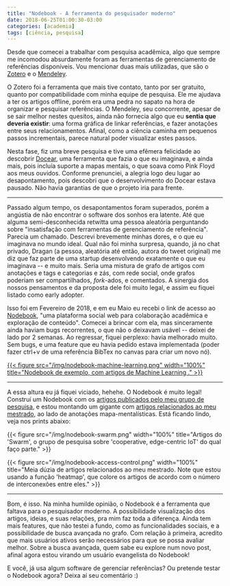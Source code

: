 ```yaml
---
title: "Nodebook - A ferramenta do pesquisador moderno"
date: 2018-06-25T01:00:30-03:00
categories: [academia]
tags: [ciência, pesquisa]
---
```


Desde que comecei a trabalhar com pesquisa acadêmica, algo que sempre me incomodou absurdamente foram as ferramentas de gerenciamento de referências disponíveis. Vou mencionar duas mais utilizadas, que são o [Zotero](https://www.zotero.org/) e o [Mendeley](https://www.mendeley.com/).

O Zotero foi a ferramenta que mais tive contato, tanto por ser gratuito, quanto por compatibilidade com minha equipe de pesquisa. Ele me ajudava a ter os artigos offline, porém era uma pedra no sapato na hora de organizar e pesquisar referências. O Mendeley, seu concorrente, apesar de se sair melhor nestes quesitos, ainda não fornecia algo que eu **sentia que deveria existir**: uma forma gráfica de linkar referências, e fazer anotações entre seus relacionamentos. Afinal, como a ciência caminha em pequenos passos incrementais, parece natural poder visualizar estes passos.

Nesta fase, fiz uma breve pesquisa e tive uma efêmera felicidade ao descobrir [Docear](http://www.docear.org/), uma ferramenta que fazia o que eu imaginava, e ainda mais, pois incluía suporte a mapas mentais, o que soava como Pink Floyd aos meus ouvidos. Conforme prenunciei, a alegria logo deu lugar ao desapontamento, pois descobri que o desenvolvimento do Docear estava pausado. Não havia garantias de que o projeto iria para frente.

---

Passado algum tempo, os desapontamentos foram superados, porém a angústia de não encontrar o software dos sonhos era latente. Até que alguma semi-desconhecida retwitta uma pessoa aleatória perguntando sobre "insatisfação com ferramentas de gerenciamento de referência". Parecia um chamado. Descrevi brevemente minhas dores, e o que eu imaginava no mundo ideal. Qual não foi minha surpresa, quando, já no chat privado, Dragan (a pessoa, aleatória até então, autora do tweet original) me diz que faz parte de uma startup desenvolvendo exatamente o que eu imaginava -- e muito mais. Seria uma mistura de grafo de artigos com anotações e tags e categorias e zás, com rede social, onde grafos poderiam ser compartilhados, _fork_-ados, e comentados. A sinergia dos nossos pensamentos e da proposta dele foi muito legal, e assim eu fiquei listado como early adopter.

Isso foi em Fevereiro de 2018, e em eu Maio eu recebi o link de acesso ao [Nodebook](http://nodebook.io/landing), "uma plataforma social web para colaboração acadêmica e exploração de conteúdo". Comecei a brincar com ela, mas sinceramente ainda haviam bugs recorrentes, o que não o deixavam usável -- deixei de lado por 2 semanas. Ao regressar, fiquei perplexo: havia melhorado muito. Sem bugs, e uma feature que eu havia pedido estava implementada (poder fazer ctrl+v de uma referência BibTex no canvas para criar um novo nó).

[{{< figure src="/img/nodebook-machine-learning.png" width="100%" title="Nodebook de exemplo, com artigos de Machine Learning ." >}}](http://nodebook.io/nodebook/426)

---

A essa altura eu já fiquei viciado, hehehe. O Nodebook é muito legal! Construí um Nodebook com os [artigos publicados pelo meu grupo de pesquisa](http://nodebook.io/nodebook/626), e estou montando um gigante com [artigos relacionados ao meu mestrado](http://nodebook.io/nodebook/512), ao lado de anotações mapa-mentalísticas. Está ficando lindo, veja nos prints abaixo:

{{< figure src="/img/nodebook-swarm.png" width="100%" title="Artigos do 'Swarm', o grupo de pesquisa sobre 'cooperative, edge-centric IoT' do qual faço parte." >}}

{{< figure src="/img/nodebook-access-control.png" width="100%" title="Meia dúzia de artigos relacionados ao meu mestrado. Note que estou usando a função 'heatmap', que colore os artigos de acordo com o número de interconexões entre eles." >}}

---

Bom, é isso. Na minha humilde opinião, o Nodebook é a ferramenta que faltava para o pesquisador moderno. A possibilidade visualização dos artigos, ideias, e suas relações, pra mim faz toda a diferença. Ainda tem mais features, que não testei a fundo, como as funcionalidades sociais, e a possibilidade de busca avançada no grafo. Com relação à primeira, acredito que mais usuários ativos serão necessários para que se possa avaliar melhor. Sobre a busca avançada, quem sabe eu explore num novo post, afinal agora estou virando um usuário evangelista do Nodebook!

E você, já usa algum software de gerenciar referências? Ou pretende testar o Nodebook agora? Deixa aí seu comentário :)